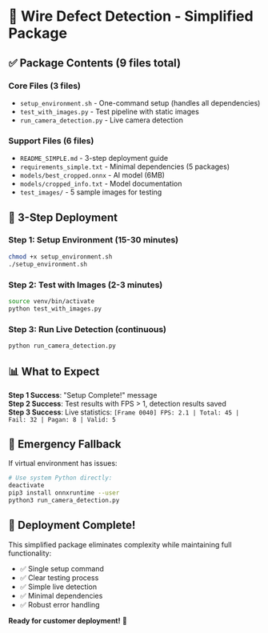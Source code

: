 # 🚀 Wire Defect Detection - Simplified Package

## ✅ Package Contents (9 files total)

### Core Files (3 files)
- `setup_environment.sh` - One-command setup (handles all dependencies)
- `test_with_images.py` - Test pipeline with static images  
- `run_camera_detection.py` - Live camera detection

### Support Files (6 files)
- `README_SIMPLE.md` - 3-step deployment guide
- `requirements_simple.txt` - Minimal dependencies (5 packages)
- `models/best_cropped.onnx` - AI model (6MB)
- `models/cropped_info.txt` - Model documentation
- `test_images/` - 5 sample images for testing

## 🎯 3-Step Deployment

### Step 1: Setup Environment (15-30 minutes)
```bash
chmod +x setup_environment.sh
./setup_environment.sh
```

### Step 2: Test with Images (2-3 minutes)
```bash
source venv/bin/activate
python test_with_images.py
```

### Step 3: Run Live Detection (continuous)
```bash
python run_camera_detection.py
```

## 📊 What to Expect

**Step 1 Success**: "Setup Complete!" message  
**Step 2 Success**: Test results with FPS > 1, detection results saved  
**Step 3 Success**: Live statistics: `[Frame 0040] FPS: 2.1 | Total: 45 | Fail: 32 | Pagan: 8 | Valid: 5`

## 🚨 Emergency Fallback

If virtual environment has issues:
```bash
# Use system Python directly:
deactivate
pip3 install onnxruntime --user
python3 run_camera_detection.py
```

## 🎉 Deployment Complete!

This simplified package eliminates complexity while maintaining full functionality:
- ✅ Single setup command
- ✅ Clear testing process  
- ✅ Simple live detection
- ✅ Minimal dependencies
- ✅ Robust error handling

**Ready for customer deployment!** 🚀
